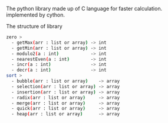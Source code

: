 The python library made up of C language for faster calculation. implemented by cython.

The structure of library
```sh
zero >
  - getMax(arr : list or array) -> int
  - getMin(arr : list or array) -> int
  - modulo2(a : int)            -> int
  - nearestEven(a : int)        -> int
  - incr(a : int)               -> int
  - decr(a : int)               -> int
sort >
  - bubble(arr : list or array)    -> array
  - selection(arr : list or array) -> array
  - insertion(arr : list or array) -> array
  - radix(arr : list or array)     -> array
  - merge(arr : list or array)     -> array
  - quick(arr : list or array)     -> array
  - heap(arr : list or array)      -> array
```
